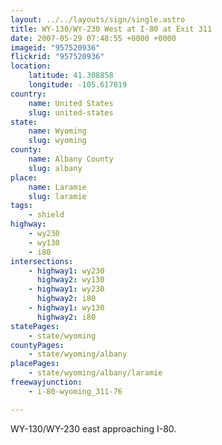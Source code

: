 ```yaml
---
layout: ../../layouts/sign/single.astro
title: WY-130/WY-230 West at I-80 at Exit 311
date: 2007-05-29 07:48:55 +0000 +0000
imageid: "957520936"
flickrid: "957520936"
location:
    latitude: 41.308858
    longitude: -105.617819
country:
    name: United States
    slug: united-states
state:
    name: Wyoming
    slug: wyoming
county:
    name: Albany County
    slug: albany
place:
    name: Laramie
    slug: laramie
tags:
    - shield
highway:
    - wy230
    - wy130
    - i80
intersections:
    - highway1: wy230
      highway2: wy130
    - highway1: wy230
      highway2: i80
    - highway1: wy130
      highway2: i80
statePages:
    - state/wyoming
countyPages:
    - state/wyoming/albany
placePages:
    - state/wyoming/albany/laramie
freewayjunction:
    - i-80-wyoming_311-76

---
```

WY-130/WY-230 east approaching I-80.